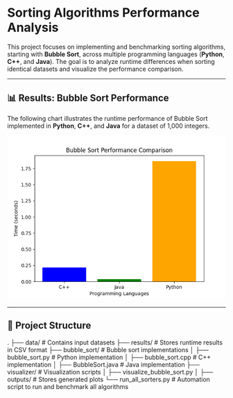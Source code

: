 # Sorting Algorithms Performance Analysis

This project focuses on implementing and benchmarking sorting algorithms, starting with **Bubble Sort**, across multiple programming languages (**Python**, **C++**, and **Java**). The goal is to analyze runtime differences when sorting identical datasets and visualize the performance comparison.

---

## 📊 Results: Bubble Sort Performance

The following chart illustrates the runtime performance of Bubble Sort implemented in **Python**, **C++**, and **Java** for a dataset of 1,000 integers.

![Bubble Sort Performance](visualizer/outputs/bubble_sort_performance.png)

---

## 📂 Project Structure

. ├── data/ # Contains input datasets ├── results/ # Stores runtime results in CSV format ├── bubble_sort/ # Bubble sort implementations │ ├── bubble_sort.py # Python implementation │ ├── bubble_sort.cpp # C++ implementation │ ├── BubbleSort.java # Java implementation ├── visualizer/ # Visualization scripts │ ├── visualize_bubble_sort.py │ ├── outputs/ # Stores generated plots └── run_all_sorters.py # Automation script to run and benchmark all algorithms
